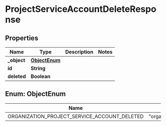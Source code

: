 

# ProjectServiceAccountDeleteResponse


## Properties

| Name | Type | Description | Notes |
|------------ | ------------- | ------------- | -------------|
|**_object** | [**ObjectEnum**](#ObjectEnum) |  |  |
|**id** | **String** |  |  |
|**deleted** | **Boolean** |  |  |



## Enum: ObjectEnum

| Name | Value |
|---- | -----|
| ORGANIZATION_PROJECT_SERVICE_ACCOUNT_DELETED | &quot;organization.project.service_account.deleted&quot; |



